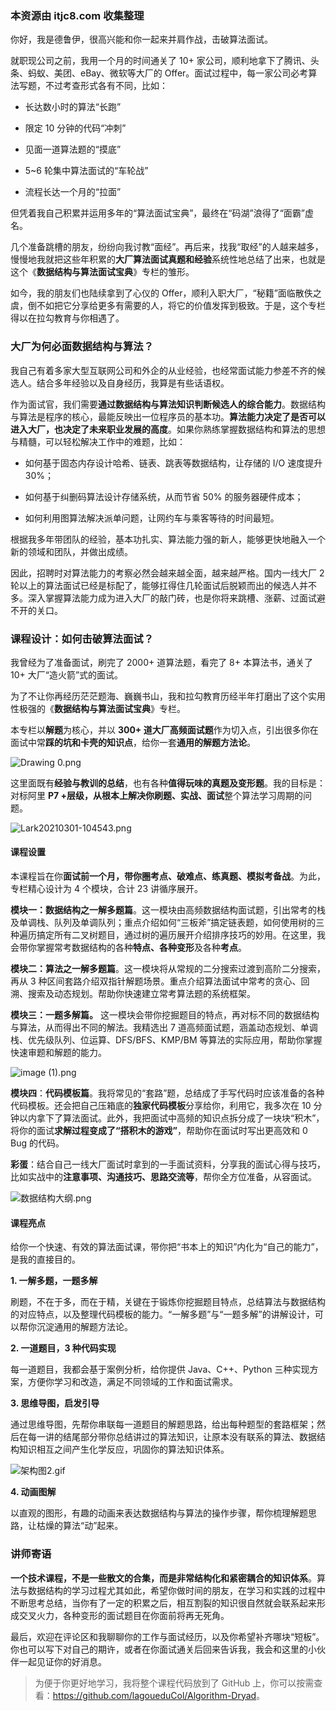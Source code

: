 ### 本资源由 itjc8.com 收集整理
<p data-nodeid="57409" class="">你好，我是德鲁伊，很高兴能和你一起来并肩作战，击破算法面试。</p>
<p data-nodeid="57410">就职现公司之前，我用一个月的时间通关了 10+ 家公司，顺利地拿下了腾讯、头条、蚂蚁、美团、eBay、微软等大厂的 Offer。面试过程中，每一家公司必考算法写题，不过考查形式各有不同，比如：</p>
<ul data-nodeid="57411">
<li data-nodeid="57412">
<p data-nodeid="57413">长达数小时的算法“长跑”</p>
</li>
<li data-nodeid="57414">
<p data-nodeid="57415">限定 10 分钟的代码“冲刺”</p>
</li>
<li data-nodeid="57416">
<p data-nodeid="57417">见面一道算法题的“摸底”</p>
</li>
<li data-nodeid="57418">
<p data-nodeid="57419">5~6 轮集中算法面试的“车轮战”</p>
</li>
<li data-nodeid="57420">
<p data-nodeid="57421">流程长达一个月的“拉面”</p>
</li>
</ul>
<p data-nodeid="57422">但凭着我自己积累并运用多年的“算法面试宝典”，最终在“码湖”浪得了“面霸”虚名。</p>
<p data-nodeid="57423">几个准备跳槽的朋友，纷纷向我讨教“面经”。再后来，找我“取经”的人越来越多，慢慢地我就把这些年积累的<strong data-nodeid="57488">大厂算法面试真题和经验</strong>系统性地总结了出来，也就是这个《<strong data-nodeid="57489">数据结构与算法面试宝典</strong>》专栏的雏形。</p>
<p data-nodeid="57424">如今，我的朋友们也陆续拿到了心仪的 Offer，顺利入职大厂，“秘籍”面临散佚之虞，倒不如把它分享给更多有需要的人，将它的价值发挥到极致。于是，这个专栏得以在拉勾教育与你相遇了。</p>
<h3 data-nodeid="57425">大厂为何必面数据结构与算法？</h3>
<p data-nodeid="57426">我自己有着多家大型互联网公司和外企的从业经验，也经常面试能力参差不齐的候选人。结合多年经验以及自身经历，我算是有些话语权。</p>
<p data-nodeid="57427">作为面试官，我们需要<strong data-nodeid="57502">通过数据结构与算法知识判断候选人的综合能力</strong>。数据结构与算法是程序的核心，最能反映出一位程序员的基本功。<strong data-nodeid="57503">算法能力决定了是否可以进入大厂，也决定了未来职业发展的高度</strong>。如果你熟练掌握数据结构和算法的思想与精髓，可以轻松解决工作中的难题，比如：</p>
<ul data-nodeid="57428">
<li data-nodeid="57429">
<p data-nodeid="57430">如何基于固态内存设计哈希、链表、跳表等数据结构，让存储的 I/O 速度提升 30%；</p>
</li>
<li data-nodeid="57431">
<p data-nodeid="57432">如何基于纠删码算法设计存储系统，从而节省 50% 的服务器硬件成本；</p>
</li>
<li data-nodeid="57433">
<p data-nodeid="57434">如何利用图算法解决派单问题，让网约车与乘客等待的时间最短。</p>
</li>
</ul>
<p data-nodeid="57435">根据我多年带团队的经验，基本功扎实、算法能力强的新人，能够更快地融入一个新的领域和团队，并做出成绩。</p>
<p data-nodeid="57436">因此，招聘时对算法能力的考察必然会越来越全面，越来越严格。国内一线大厂 2 轮以上的算法面试已经是标配了，能够扛得住几轮面试后脱颖而出的候选人并不多。深入掌握算法能力成为进入大厂的敲门砖，也是你将来跳槽、涨薪、过面试避不开的关口。</p>
<h3 data-nodeid="57437">课程设计：如何击破算法面试？</h3>
<p data-nodeid="57438">我曾经为了准备面试，刷完了 2000+ 道算法题，看完了 8+ 本算法书，通关了 10+ 大厂“造火箭”式的面试。</p>
<p data-nodeid="57439">为了不让你再经历茫茫题海、巍巍书山，我和拉勾教育历经半年打磨出了这个实用性极强的《<strong data-nodeid="57516">数据结构与算法面试宝典</strong>》专栏。</p>
<p data-nodeid="58253" class="te-preview-highlight">本专栏以<strong data-nodeid="58271">解题</strong>为核心，并以 <strong data-nodeid="58272">300+ 道大厂高频面试题</strong>作为切入点，引出很多你在面试中常<strong data-nodeid="58273">踩的坑和卡壳的知识点</strong>，给你一套<strong data-nodeid="58274">通用的解题方法论</strong>。</p>

<p data-nodeid="57441"><img src="https://s0.lgstatic.com/i/image6/M00/0B/63/Cgp9HWA4iy6AIJf0AAEzoOXFiXk421.png" alt="Drawing 0.png" data-nodeid="57540"></p>
<p data-nodeid="57683" class="">这里面既有<strong data-nodeid="57701">经验与教训的总结</strong>，也有各种<strong data-nodeid="57702">值得玩味的真题及变形题</strong>。我的目标是：对标阿里 <strong data-nodeid="57704">P7 +<strong data-nodeid="57703">层级，从根本上解决你</strong>刷题、实战、面试</strong>整个算法学习周期的问题。</p>

<p data-nodeid="57443"><img src="https://s0.lgstatic.com/i/image6/M00/0E/3C/Cgp9HWA8VoWAIYe8AABloprC1Ew754.png" alt="Lark20210301-104543.png" data-nodeid="57564"></p>
<h4 data-nodeid="57444">课程设置</h4>
<p data-nodeid="57445">本课程旨在你<strong data-nodeid="57571">面试前一个月，带你圈考点、破难点、练真题、模拟考备战</strong>。为此，专栏精心设计为 4 个模块，合计 23 讲循序展开。</p>
<p data-nodeid="57446"><strong data-nodeid="57588">模块一：数据结构之一解多题篇</strong>。这一模块由高频数据结构面试题，引出常考的栈及单调栈、队列及单调队列；重点介绍如何“三板斧”搞定链表题，如何使用树的三种遍历搞定所有二叉树题目，通过树的遍历展开介绍排序技巧的妙用。在这里，我会带你掌握常考数据结构的各种<strong data-nodeid="57590">特点、<strong data-nodeid="57589">各种</strong>变形</strong>及各种<strong data-nodeid="57591">考点</strong>。</p>
<p data-nodeid="57447"><strong data-nodeid="57596">模块二：算法之一解多题篇</strong>。这一模块将从常规的二分搜索过渡到高阶二分搜索，再从 3 种区间套路介绍双指针解题场景。重点介绍算法面试中常考的贪心、回溯、搜索及动态规划。帮助你快速建立常考算法题的系统框架。</p>
<p data-nodeid="57448"><strong data-nodeid="57601">模块三：一题多解篇。</strong> 这一模块会带你挖掘题目的特点，再对标不同的数据结构与算法，从而得出不同的解法。我精选出 7 道高频面试题，涵盖动态规划、单调栈、优先级队列、位运算、DFS/BFS、KMP/BM 等算法的实际应用，帮助你掌握快速审题和解题的能力。</p>
<p data-nodeid="57449"><img src="https://s0.lgstatic.com/i/image6/M01/0B/60/CioPOWA4i4eALqeuAADycUHo7RQ846.png" alt="image (1).png" data-nodeid="57604"></p>
<p data-nodeid="57450"><strong data-nodeid="57621">模块四</strong>：<strong data-nodeid="57622">代码模板篇</strong>。我将常见的“套路”题，总结成了手写代码时应该准备的各种代码模板。还会把自己压箱底的<strong data-nodeid="57623">独家代码模板</strong>分享给你，利用它，我多次在 10 分钟以内拿下了算法面试。此外，我把面试中高频的知识点拆分成了一块块“积木”，将你的面试<strong data-nodeid="57624">求解过程变成了“搭积木的游戏”</strong>，帮助你在面试时写出更高效和 0 Bug 的代码。</p>
<p data-nodeid="57451"><strong data-nodeid="57633">彩蛋</strong>：结合自己一线大厂面试时拿到的一手面试资料，分享我的面试心得与技巧，比如实战中的<strong data-nodeid="57634">注意事项、沟通技巧、思路交流等</strong>，帮你全方位准备，从容面试。</p>
<p data-nodeid="57452"><img src="https://s0.lgstatic.com/i/image6/M01/0E/31/CioPOWA8Ub6ACIKEAAOsumaNc2Q931.png" alt="数据结构大纲.png" data-nodeid="57637"></p>
<h4 data-nodeid="57453">课程亮点</h4>
<p data-nodeid="57454">给你一个快速、有效的算法面试课，带你把“书本上的知识”内化为“自己的能力”，是我的直接目的。</p>
<p data-nodeid="57455"><strong data-nodeid="57645">1. 一解多题，一题多解</strong></p>
<p data-nodeid="57456">刷题，不在于多，而在于精，关键在于锻炼你挖掘题目特点，总结算法与数据结构的对应特点，以及整理代码模板的能力。“一解多题”与“一题多解”的讲解设计，可以帮你沉淀通用的解题方法论。</p>
<p data-nodeid="57457"><strong data-nodeid="57652">2. 一道题目，3 种代码实现</strong></p>
<p data-nodeid="57458">每一道题目，我都会基于案例分析，给你提供 Java、C++、Python 三种实现方案，方便你学习和改造，满足不同领域的工作和面试需求。</p>
<p data-nodeid="57459"><strong data-nodeid="57659">3. 思维导图，启发引导</strong></p>
<p data-nodeid="57460">通过思维导图，先帮你串联每一道题目的解题思路，给出每种题型的套路框架；然后在每一讲的结尾部分带你总结讲过的算法知识，让原本没有联系的算法、数据结构知识相互之间产生化学反应，巩固你的算法知识体系。</p>
<p data-nodeid="57461"><img src="https://s0.lgstatic.com/i/image6/M01/0B/63/Cgp9HWA4i-OAYtk5AB4Sp3ioM0s739.gif" alt="架构图2.gif" data-nodeid="57663"></p>
<p data-nodeid="57462"><strong data-nodeid="57669">4. 动画图解</strong></p>
<p data-nodeid="57463">以直观的图形，有趣的动画来表达数据结构与算法的操作步骤，帮你梳理解题思路，让枯燥的算法“动”起来。</p>
<h3 data-nodeid="57464">讲师寄语</h3>
<p data-nodeid="57465"><strong data-nodeid="57676">一个技术课程，不是一些散文的合集，而是非常结构化和紧密耦合的知识体系</strong>。算法与数据结构的学习过程尤其如此，希望你做时间的朋友，在学习和实践的过程中不断思考总结，当你有了一定的积累之后，相互割裂的知识很自然就会联系起来形成交叉火力，各种变形的面试题目在你面前将再无死角。</p>
<p data-nodeid="57466">最后，欢迎在评论区和我聊聊你的工作与面试经历，以及你希望补齐哪块“短板”。你也可以写下对自己的期许，或者在你面试通关后回来告诉我，我会和这里的小伙伴一起见证你的好消息。</p>
<blockquote data-nodeid="57467">
<p data-nodeid="57468" class="">为便于你更好地学习，我将整个课程代码放到了 GitHub 上，你可以按需查看：<a href="https://github.com/lagoueduCol/Algorithm-Dryad" data-nodeid="57681">https://github.com/lagoueduCol/Algorithm-Dryad</a>。</p>
</blockquote>